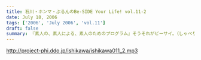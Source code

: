 ```yaml
---
title: 石川・ホンマ・ぶるんのBe-SIDE Your Life! vol.11-2
date: July 18, 2006
tags: ['2006', 'July 2006', 'vol.11']
draft: false
summary: 『素人の、素人による、素人のためのプログラム』そうそれがビーサイ。（しゃべりの素人・・・ノーギャラだから・・・）そんな、夏バテ寸前の暑苦しい番組に、新しい涼風が吹き込まれることに！そうゲスト！ＧＵＥＳＴです。さあ、そのゲストとは『冴えている』のか『冴えない…』のか・・・いわずもがな・・・「休みの日は何しているんですか？」そんな質問が飛び交うわけもなく、収録はセクハラまがいに続きました。ご来訪、ご協力ありがとうございました…まさに『あなたがいるからビーサイド』。NAMAE
---
```


http://project-phi.ddo.jp/ishikawa/ishikawa011_2.mp3
